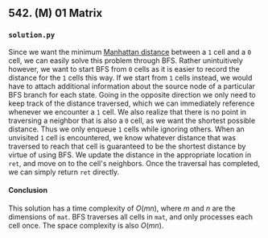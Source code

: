 ## 542. (M) 01 Matrix

### `solution.py`
Since we want the minimum [Manhattan distance](https://en.wikipedia.org/wiki/Taxicab_geometry) between a `1` cell and a `0` cell, we can easily solve this problem through BFS. Rather unintuitively however, we want to start BFS from `0` cells as it is easier to record the distance for the `1` cells this way. If we start from `1` cells instead, we would have to attach additional information about the source node of a particular BFS branch for each state. Going in the opposite direction we only need to keep track of the distance traversed, which we can immediately reference whenever we encounter a `1` cell. We also realize that there is no point in traversing a neighbor that is also a `0` cell, as we want the shortest possible distance. Thus we only enqueue `1` cells while ignoring others. When an unvisited `1` cell is encountered, we know whatever distance that was traversed to reach that cell is guaranteed to be the shortest distance by virtue of using BFS. We update the distance in the appropriate location in `ret`, and move on to the cell's neighbors. Once the traversal has completed, we can simply return `ret` directly.  

#### Conclusion
This solution has a time complexity of $O(mn)$, where $m$ and $n$ are the dimensions of `mat`. BFS traverses all cells in `mat`, and only processes each cell once. The space complexity is also $O(mn)$.  
